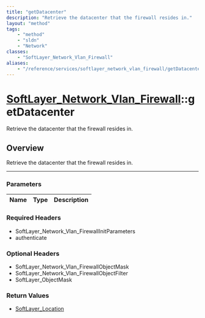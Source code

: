 ```yaml
---
title: "getDatacenter"
description: "Retrieve the datacenter that the firewall resides in."
layout: "method"
tags:
    - "method"
    - "sldn"
    - "Network"
classes:
    - "SoftLayer_Network_Vlan_Firewall"
aliases:
    - "/reference/services/softlayer_network_vlan_firewall/getDatacenter"
---
```

# [SoftLayer_Network_Vlan_Firewall](/reference/services/SoftLayer_Network_Vlan_Firewall)::getDatacenter


Retrieve the datacenter that the firewall resides in.


## Overview 
Retrieve the datacenter that the firewall resides in.

-----

### Parameters 
|Name | Type | Description |
| --- | --- | --- |


### Required Headers
* SoftLayer_Network_Vlan_FirewallInitParameters
* authenticate


### Optional Headers
* SoftLayer_Network_Vlan_FirewallObjectMask
* SoftLayer_Network_Vlan_FirewallObjectFilter
* SoftLayer_ObjectMask

### Return Values
* <a href='/reference/datatypes/SoftLayer_Location'>SoftLayer_Location </a>




